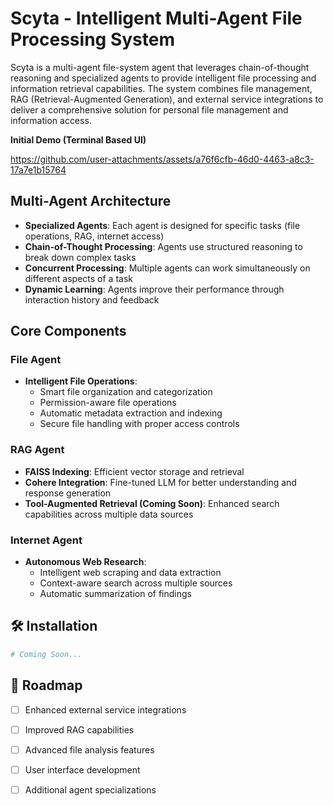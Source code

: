 # Scyta - Intelligent Multi-Agent File Processing System

Scyta is a multi-agent file-system agent that leverages chain-of-thought reasoning and specialized agents to provide intelligent file processing and information retrieval capabilities. The system combines file management, RAG (Retrieval-Augmented Generation), and external service integrations to deliver a comprehensive solution for personal file management and information access.

**Initial Demo (Terminal Based UI)**



https://github.com/user-attachments/assets/a76f6cfb-46d0-4463-a8c3-17a7e1b15764





## Multi-Agent Architecture
- **Specialized Agents**: Each agent is designed for specific tasks (file operations, RAG, internet access)
- **Chain-of-Thought Processing**: Agents use structured reasoning to break down complex tasks
- **Concurrent Processing**: Multiple agents can work simultaneously on different aspects of a task
- **Dynamic Learning**: Agents improve their performance through interaction history and feedback
  
## Core Components

### File Agent
- **Intelligent File Operations**: 
  - Smart file organization and categorization
  - Permission-aware file operations
  - Automatic metadata extraction and indexing
  - Secure file handling with proper access controls
    
### RAG Agent
- **FAISS Indexing**: Efficient vector storage and retrieval
- **Cohere Integration**: Fine-tuned LLM for better understanding and response generation
- **Tool-Augmented Retrieval (Coming Soon)**: Enhanced search capabilities across multiple data sources

### Internet Agent
- **Autonomous Web Research**:
  - Intelligent web scraping and data extraction
  - Context-aware search across multiple sources
  - Automatic summarization of findings

## 🛠️ Installation

```bash
# Coming Soon...
```

## 🚧 Roadmap

- [ ] Enhanced external service integrations
- [ ] Improved RAG capabilities
- [ ] Advanced file analysis features
- [ ] User interface development
- [ ] Additional agent specializations

